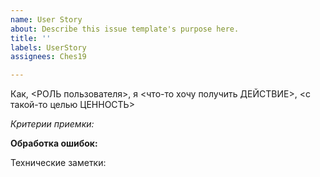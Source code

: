```yaml
---
name: User Story
about: Describe this issue template's purpose here.
title: ''
labels: UserStory
assignees: Ches19

---
```


Как, <РОЛЬ пользователя>, я <что-то хочу получить ДЕЙСТВИЕ>, <с такой-то целью ЦЕННОСТЬ>

*Критерии приемки:*

**Обработка ошибок:**

Технические заметки:

